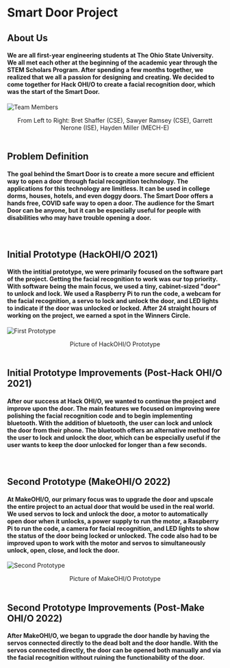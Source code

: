 # Smart Door Project
## About Us
#### We are all first-year engineering students at The Ohio State University. We all met each other at the beginning of the academic year through the STEM Scholars Program. After spending a few months together, we realized that we all a passion for designing and creating. We decided to come together for Hack OHI/O to create a facial recognition door, which was the start of the Smart Door.  
![Team Members](https://media.discordapp.net/attachments/937059024308953148/949753069049106482/IMG_1502.jpg?width=497&height=662)

<figcaption align = "center">From Left to Right: Bret Shaffer (CSE), Sawyer Ramsey (CSE), Garrett Nerone (ISE), Hayden Miller (MECH-E)</figcaption>
<br>


## Problem Definition
#### The goal behind the Smart Door is to create a more secure and efficient way to open a door through facial recognition technology. The applications for this technology are limitless. It can be used in college dorms, houses, hotels, and even doggy doors. The Smart Door offers a hands free, COVID safe way to open a door. The audience for the Smart Door can be anyone, but it can be especially useful for people with disabilities who may have trouble opening a door.

<br>

## Initial Prototype (HackOHI/O 2021)

#### With the intitial prototype, we were primarily focused on the software part of the project. Getting the facial recognition to work was our top priority. With software being the main focus, we used a tiny, cabinet-sized "door" to unlock and lock. We used a Raspberry Pi to run the code, a webcam for the facial recognition, a servo to lock and unlock the door, and LED lights to indicate if the door was unlocked or locked. After 24 straight hours of working on the project, we earned a spot in the Winners Circle.    

![First Prototype](https://cdn.discordapp.com/attachments/949748466425417808/949775556508000317/First_Prototype.PNG) 
<figcaption align = "center">Picture of HackOHI/O Prototype</figcaption>

<br>

## Initial Prototype Improvements (Post-Hack OHI/O 2021)

#### After our success at Hack OHI/O, we wanted to continue the project and improve upon the door. The main features we focused on improving were polishing the facial recognition code and to begin implementing bluetooth. With the addition of bluetooth, the user can lock and unlock the door from their phone. The bluetooth offers an alternative method for the user to lock and unlock the door, which can be especially useful if the user wants to keep the door unlocked for longer than a few seconds. 

<br>

## Second Prototype (MakeOHI/O 2022)

#### At MakeOHI/O, our primary focus was to upgrade the door and upscale the entire project to an actual door that would be used in the real world. We used servos to lock and unlock the door, a motor to automatically open door when it unlocks, a power supply to run the motor, a Raspberry Pi to run the code, a camera for facial recognition, and LED lights to show the status of the door being locked or unlocked. The code also had to be improved upon to work with the motor and servos to simultaneously unlock, open, close, and lock the door. 

![Second Prototype](https://media.discordapp.net/attachments/949748466425417808/950021804020351018/IMG_1827.jpg?width=497&height=662) 
<figcaption align = "center">Picture of MakeOHI/O Prototype</figcaption>

<br>

## Second Prototype Improvements (Post-Make OHI/O 2022)

#### After MakeOHI/O, we began to upgrade the door handle by having the servos connected directly to the dead bolt and the door handle. With the servos connected directly, the door can be opened both manually and via the facial recognition without ruining the functionability of the door.

